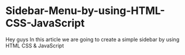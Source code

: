 # Sidebar-Menu-by-using-HTML-CSS-JavaScript
Hey guys In this article we are going to create a simple sidebar by using HTML CSS &amp; JavaScript
